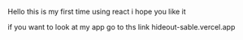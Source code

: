 Hello this is my first time using react i hope you like it

if you want to look at my app go to ths link hideout-sable.vercel.app
